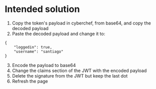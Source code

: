 # Intended solution

1. Copy the token's payload in cyberchef, from base64, and copy the decoded payload
2. Paste the decoded payload and change it to:

```
{
    "loggedin": true,
    "username": "santiago"
}
```

3. Encode the payload to base64
4. Change the claims section of the JWT with the encoded payload
5. Delete the signature from the JWT but keep the last dot
5. Refresh the page